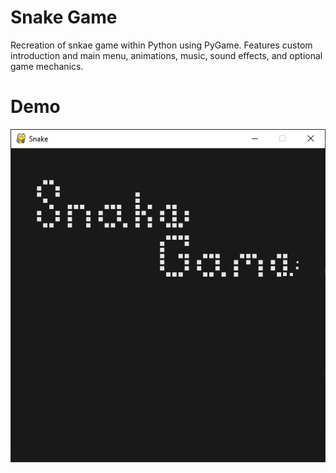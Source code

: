 # Snake Game
Recreation of snkae game within Python using PyGame. Features custom introduction and main menu, animations, music, sound effects, and optional game mechanics.

# Demo
![Demo](demo/demo.gif)
